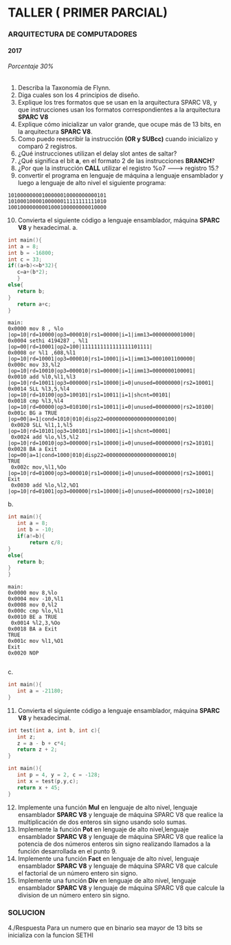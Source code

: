 # TALLER ( PRIMER PARCIAL)
### ARQUITECTURA DE COMPUTADORES
#### 2017
###### Porcentaje 30%


1. Describa la Taxonomía de Flynn.
2. Diga cuales son los 4 principios de diseño.
3. Explique los tres formatos que se usan en la arquitectura SPARC V8, y que instrucciones usan los formatos correspondientes a la arquitectura **SPARC V8** 
4. Explique cómo inicializar un valor grande, que ocupe más de 13 bits, en la arquitectura **SPARC V8**.
5. Como puedo reescribir la instrucción **(OR y SUBcc)** cuando inicializo y  comparó 2 registros.
6. ¿Qué instrucciones utilizan el delay slot antes de saltar?
7. ¿Qué significa el bit **a**, en el formato 2 de las instrucciones **BRANCH**?
8. ¿Por que la instrucción **CALL** utilizar el registro %o7 ---> registro 15.?
9. convertir el programa en lenguaje de máquina a lenguaje ensamblador y luego a lenguaje de alto nivel el siguiente programa:
```
10100000000100000010000000000101
10100010000100000011111111111010
10010000000001000100000000010000
```
10. Convierta el siguiente código a lenguaje ensamblador, máquina **SPARC V8** y hexadecimal.
a.
 ```c
 int main(){
 int a = 8;
 int b = -16800;
 int c = 33; 
 if((a+b)<=b*32){
 	c=a+(b*2);
	}
else{
	return b;
}
	return a+c;
}
 ```
 ```
 main:
 0x0000 mov 8 , %lo          |op=10|rd=10000|op3=000010|rs1=00000|i=1|imm13=0000000001000|
 0x0004 sethi 4194287 , %l1  |op=00|rd=10001|op2=100|1111111111111111101111|
 0x0008 or %l1 ,608,%l1      |op=10|rd=10001|op3=000010|rs1=10001|i=1|imm13=0001001100000|
 0x000c mov 33,%l2           |op=10|rd=10010|op3=000010|rs1=00000|i=1|imm13=0000000100001|
 0x0010 add %l0,%l1,%l3      |op=10|rd=10011|op3=000000|rs1=10000|i=0|unused=00000000|rs2=10001|
 0x0014 SLL %l3,5,%l4        |op=10|rd=10100|op3=100101|rs1=10011|i=1|shcnt=00101|
 0x0018 cmp %l3,%l4          |op=10|rd=00000|op3=010100|rs1=10011|i=0|unused=00000000|rs2=10100|
 0x001c BG a TRUE            |op=00|a=1|cond=1010|010|disp22=0000000000000000000100|
  0x0020 SLL %l1,1,%l5       |op=10|rd=10101|op3=100101|rs1=10001|i=1|shcnt=00001|
  0x0024 add %lo,%l5,%l2     |op=10|rd=10010|op3=000000|rs1=10000|i=0|unused=00000000|rs2=10101|
 0x0028 BA a Exit            |op=00|a=1|cond=1000|010|disp22=0000000000000000000010|
 TRUE
  0x002c mov,%l1,%Oo         |op=10|rd=01000|op3=000010|rs1=O0000|i=0|unused=00000000|rs2=10001|
 Exit
  0x0030 add %lo,%l2,%O1     |op=10|rd=01001|op3=000000|rs1=10000|i=0|unused=00000000|rs2=10010|
 ```

b.
 ```c
int main(){
	int a = 8;
	int b = -10;
	if(a!=b){
		return c/8;
}
else{
	return b;
}
}
```
```
main:
0x0000 mov 8,%lo
0x0004 mov -10,%l1
0x0008 mov 0,%l2
0x000c cmp %lo,%l1
0x0010 BE a TRUE
 0x0014 %l2,3,%Oo
0x0018 BA a Exit
TRUE
0x001c mov %l1,%O1
Exit
0x0020 NOP


```
c.
 ```c
int main(){
	int a = -21180;
}
```

11. Convierta el siguiente código a lenguaje ensamblador, máquina **SPARC V8** y hexadecimal.
 ```c
int test(int a, int b, int c){
	int z;
	z = a - b + c*4;
	return z + 2;
}

int main(){
	int p = 4, y = 2, c = -128;
	int x = test(p,y,c);
	return x + 45;
}
 ```
12. Implemente una función **Mul** en lenguaje de alto nivel, lenguaje ensamblador **SPARC V8** y lenguaje de máquina SPARC V8 que realice la multiplicación de dos enteros sin signo usando solo sumas.
13. Implemente la función **Pot** en lenguaje de alto nivel,lenguaje ensamblador **SPARC V8** y lenguaje de máquina SPARC V8 que realice la potencia de dos números enteros sin signo realizando llamados a la función desarrollada en el punto 9.
14. Implemente una función **Fact** en lenguaje de alto nivel, lenguaje ensamblador **SPARC V8** y lenguaje de máquina SPARC V8 que calcule el factorial de un número entero sin signo.
15. Implemente una función **Div** en lenguaje de alto nivel, lenguaje ensamblador **SPARC V8** y lenguaje de máquina SPARC V8 que calcule la division de un número entero sin signo.



### SOLUCION

4./Respuesta
Para un numero que en binario sea mayor de 13 bits se inicializa con la funcion SETHI




